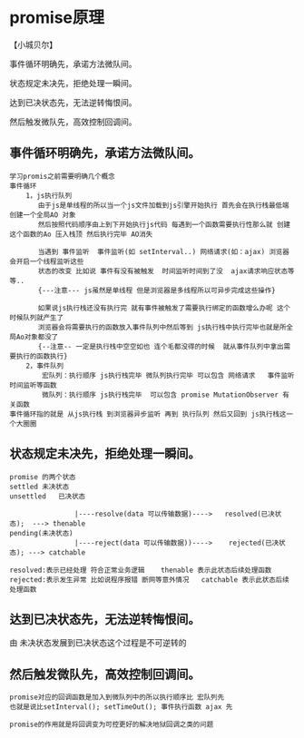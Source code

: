 # promise原理
【小城贝尔】

事件循环明确先，承诺方法微队间。

状态规定未决先，拒绝处理一瞬间。

达到已决状态先，无法逆转悔恨间。

然后触发微队先，高效控制回调间。

## 事件循环明确先，承诺方法微队间。
    学习promis之前需要明确几个概念
    事件循环
        1，js执行队列
           由于js是单线程的所以当一个js文件加载到js引擎开始执行 首先会在执行栈最低端创建一个全局AO 对象
           然后按照代码顺序由上到下开始执行js代码 每遇到一个函数需要执行性那么就 创建这个函数的Ao 压入栈顶 然后执行完毕 AO消失

           当遇到 事件监听  事件监听(如 setInterval..) 网络请求(如：ajax) 浏览器会开启一个线程监听这些
           状态的改变 比如说 事件有没有被触发  时间监听时间到了没  ajax请求响应状态等等..
           {---注意--- js虽然是单线程 但是浏览器是多线程所以可异步完成这些操作}

           如果说js执行栈还没有执行完 就有事件被触发了需要执行绑定的函数增么办呢 这个时候队列就产生了
           浏览器会将需要执行的函数放入事件队列中然后等到 js执行栈中执行完毕也就是所全局Ao对象都没了
           {--注意-- 一定是执行栈中空空如也 连个毛都没得的时候  就从事件队列中拿出需要执行的函数执行}
        2，事件队列
            宏队列：执行顺序 js执行栈完毕 微队列执行完毕 可以包含 网络请求   事件监听  时间监听等函数
            微队列：执行顺序 js执行栈完毕  可以包含 promise MutationObserver 有关函数
    事件循环指的就是 从js执行栈 到浏览器异步监听 再到 执行队列 然后又回到 js执行栈这一个大圈圈
## 状态规定未决先，拒绝处理一瞬间。
    promise 的两个状态 
    settled 未决状态
    unsettled   已决状态
                                                                                        
                    |----resolve(data 可以传输数据)---->   resolved(已决状态);  ---> thenable
    pending(未决状态)
                    |----reject(data 可以传输数据))---->    rejected(已决状态); ---> catchable

    resolved:表示已经处理 符合正常业务逻辑    thenable 表示此状态后续处理函数
    rejected:表示发生异常 比如说程序报错 断网等意外情况   catchable 表示此状态后续处理函数
## 达到已决状态先，无法逆转悔恨间。
   由 未决状态发展到已决状态这个过程是不可逆转的
## 然后触发微队先，高效控制回调间。
    promise对应的回调函数是加入到微队列中的所以执行顺序比 宏队列先
    也就是说比setInterval(); setTimeOut(); 事件执行函数 ajax 先

    promise的作用就是将回调变为可控更好的解决地狱回调之类的问题